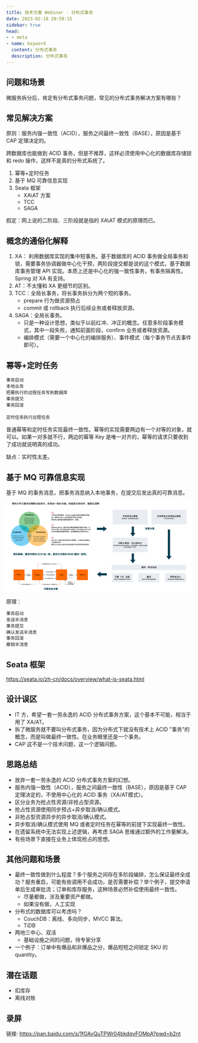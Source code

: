 ```yaml
---
title: 技术方案 Webinar - 分布式事务
date: 2023-02-18 20:59:15
sidebar: true
head:
- - meta
- name: keyword
  content: 分布式事务
  description: 分布式事务
---
```


## 问题和场景

微服务拆分后，肯定有分布式事务问题，常见的分布式事务解决方案有哪些？

## 常见解决方案

原则：服务内强一致性（ACID），服务之间最终一致性（BASE），原因是基于 CAP 定理决定的。

跨数据库也能做到 ACID 事务，但是不推荐，这样必须使用中心化的数据库存储锁和 redo 操作，这样不是真的分布式系统了。

1. 幂等+定时任务
2. 基于 MQ 可靠信息实现
3. Seata 框架
   - XA\AT 方案
   - TCC
   - SAGA

假定：网上说的二阶段、三阶段就是指的 XA\AT 模式的原理而已。

## 概念的通俗化解释

1. XA： 利用数据库实现的集中短事务。基于数据库的 ACID 事务做全局事务和锁，需要事务协调器做中心化干预，两阶段提交都是说的这个模式，基于数据库事务管理 API 实现。本质上还是中心化的强一致性事务，有事务隔离性。Spring 对 XA 有支持。
2. AT：不太懂和 XA 更细节的区别。
3. TCC：全局长事务，将长事务拆分为两个短的事务。
   - prepare 行为做资源预占
   - commit 或 rollback 执行后续业务或者释放资源。
4. SAGA：全局长事务。
   - 只是一种设计思想，类似于以前红冲、冲正的概念。任意多阶段事务模式，其中一段失败，通知前面阶段，confirm 业务或者释放资源。
   - 编排模式（需要一个中心化的编排服务）、事件模式（每个事务节点丢事件即可）。

## 幂等+定时任务


```java
事务启动
本地业务
把要执行的远程任务写到数据库
事务提交
事务回滚

定时任务执行远程任务
```

普通幂等和定时任务实现最终一致性。幂等的实现需要两边有一个对等的对象，就可以。如果一对多就不行，两边的幂等 Key 是唯一对齐的，幂等的请求只要收到了成功就说明真的成功。

缺点：实时性太差。

## 基于 MQ 可靠信息实现

基于 MQ 的事务消息，把事务消息纳入本地事务，在提交后发出真的可靠消息。

![](./java-solution-webinar-15/authentic-communication.png)

原理：

```java
事务启动
发送半消息
事务提交
确认发送半消息
事务回滚
撤销半消息
```

## Seata 框架

https://seata.io/zh-cn/docs/overview/what-is-seata.html

## 设计误区

- IT 方，希望一套一劳永逸的 ACID 分布式事务方案，这个基本不可能，相当于用了 XA/AT。
- 拆了微服务就不要叫分布式事务，因为分布式下就没有技术上 ACID "事务"的概念，而是叫做最终一致性。在业务眼里还是一个事务。
- CAP 这不是一个技术问题，这一个逻辑问题。

## 思路总结

- 放弃一套一劳永逸的 ACID 分布式事务方案的幻想。
- 服务内强一致性（ACID），服务之间最终一致性（BASE），原因是基于 CAP 定理决定的，不使用中心化的 ACID 事务（XA/AT模式）。
- 区分业务为抢占性资源/非抢占型资源。
- 抢占性资源使用同步预占+异步取消/确认模式。
- 非抢占型资源异步的异步取消/确认模式。
- 异步取消/确认模式使用 MQ 或者定时任务在幂等的前提下实现最终一致性。
- 在遗留系统中无法实现上述逻辑，再考虑 SAGA 思维通过额外的工作量解决。
- 有些场景下直接在业务上体现抢占的思想。

## 其他问题和场景

- 最终一致性做到什么程度？多个服务之间存在多阶段编排，怎么保证最终全成功？服务重启，可能有些调用不会成功，是否需要补偿？举个例子，提交申请单后生成审批流；订单和库存服务，这种场景必然补偿使用最终一致性。
  - 尽量都做，涉及重要资产都做。
  - 如果没有做，人工实现
- 分布式的数据库可以考虑吗？
  - CouchDB：离线、多向同步，MVCC 算法。
  - TiDB
- 两地三中心、双活
  - 基础设施之间的问题，待专家分享
- 一个例子：订单中有爆品和非爆品之分，爆品短短之间锁定 SKU 的 quantity。

## 潜在话题

- 扣库存
- 离线对账

## 录屏

链接: https://pan.baidu.com/s/1fGAvQuTPWr04bkdqvFOMpA?pwd=b2nt 




